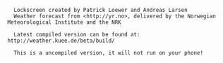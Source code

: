       Lockscreen created by Patrick Loewer and Andreas Larsen
      Weather forecast from <http://yr.no>, delivered by the Norwegian Meteorological Institute and the NRK
	  
	  Latest compiled version can be found at: http://weather.kuee.de/beta/build/
	  
	  This is a uncompiled version, it will not run on your phone!